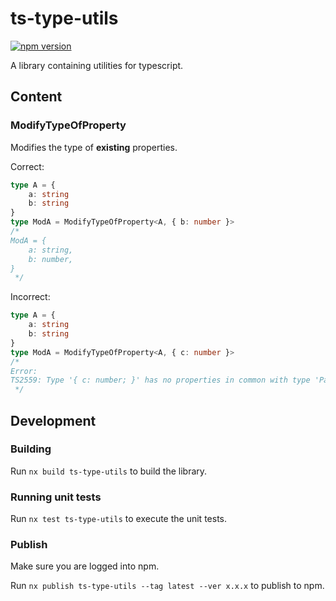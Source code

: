 # ts-type-utils

[![npm version](https://badge.fury.io/js/@nidomiro%2Fts-type-utils.svg)](https://www.npmjs.com/package/@nidomiro/ts-type-utils)

A library containing utilities for typescript.

## Content

### ModifyTypeOfProperty

Modifies the type of **existing** properties.

Correct:

```typescript
type A = {
	a: string
	b: string
}
type ModA = ModifyTypeOfProperty<A, { b: number }>
/*
ModA = {
    a: string,
	b: number,
}
 */
```

Incorrect:

```typescript
type A = {
	a: string
	b: string
}
type ModA = ModifyTypeOfProperty<A, { c: number }>
/*
Error:
TS2559: Type '{ c: number; }' has no properties in common with type 'Partial{ a: unknown; b: unknown; }>'.
 */
```

## Development

### Building

Run `nx build ts-type-utils` to build the library.

### Running unit tests

Run `nx test ts-type-utils` to execute the unit tests.

### Publish

Make sure you are logged into npm.

Run `nx publish ts-type-utils --tag latest --ver x.x.x` to publish to npm.
